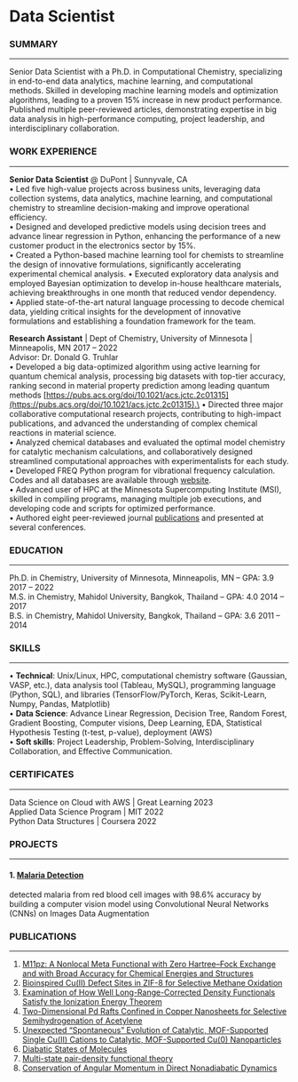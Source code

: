 # Data Scientist  

### SUMMARY
-----------
Senior Data Scientist with a Ph.D. in Computational Chemistry, specializing in end-to-end data analytics, machine learning, and computational methods. Skilled in developing machine learning models and optimization algorithms, leading to a proven 15% increase in new product performance. Published multiple peer-reviewed articles, demonstrating expertise in big data analysis in high-performance computing, project leadership, and interdisciplinary collaboration.

### WORK EXPERIENCE
-----------
**Senior Data Scientist** @ DuPont | Sunnyvale, CA\
•	Led five high-value projects across business units, leveraging data collection systems, data analytics, machine learning, and computational chemistry to streamline decision-making and improve operational efficiency.\
•	Designed and developed predictive models using decision trees and advance linear regression in Python, enhancing the performance of a new customer product in the electronics sector by 15%.\
•	Created a Python-based machine learning tool for chemists to streamline the design of innovative formulations, significantly accelerating experimental chemical analysis.
•	Executed exploratory data analysis and employed Bayesian optimization to develop in-house healthcare materials, achieving breakthroughs in one month that reduced vendor dependency.\
•	Applied state-of-the-art natural language processing to decode chemical data, yielding critical insights for the development of innovative formulations and establishing a foundation framework for the team.

**Research Assistant** | Dept of Chemistry, University of Minnesota | Minneapolis, MN	2017 – 2022\
Advisor: Dr. Donald G. Truhlar\
•	Developed a big data-optimized algorithm using active learning for quantum chemical analysis, processing big datasets with top-tier accuracy, ranking second in material property prediction among leading quantum methods [https://pubs.acs.org/doi/10.1021/acs.jctc.2c01315](https://pubs.acs.org/doi/10.1021/acs.jctc.2c01315).\
•	Directed three major collaborative computational research projects, contributing to high-impact publications, and advanced the understanding of complex chemical reactions in material science.\
•	Analyzed chemical databases and evaluated the optimal model chemistry for catalytic mechanism calculations, and collaboratively designed streamlined computational approaches with experimentalists for each study.\
•	Developed FREQ Python program for vibrational frequency calculation. Codes and all databases are available through [website](https://comp.chem.umn.edu/freqscale/).\
•	Advanced user of HPC at the Minnesota Supercomputing Institute (MSI), skilled in compiling programs, managing multiple job executions, and developing code and scripts for optimized performance.\
•	Authored eight peer-reviewed journal [publications](###PUBLICATIONS) and presented at several conferences.

### EDUCATION
-----------
Ph.D. in Chemistry, University of Minnesota, Minneapolis, MN – GPA: 3.9	 2017 – 2022\
M.S. in Chemistry, Mahidol University, Bangkok, Thailand – GPA: 4.0	2014 – 2017\
B.S. in Chemistry, Mahidol University, Bangkok, Thailand – GPA: 3.6	2011 – 2014

### SKILLS 
-----------
•	**Technical**: Unix/Linux, HPC, computational chemistry software (Gaussian, VASP, etc.), data analysis tool (Tableau, MySQL), programming language (Python, SQL), and libraries (TensorFlow/PyTorch, Keras, Scikit-Learn, Numpy, Pandas, Matplotlib)\
•	**Data Science**: Advance Linear Regression, Decision Tree, Random Forest, Gradient Boosting, Computer visions, Deep Learning, EDA, Statistical Hypothesis Testing (t-test, p-value), deployment (AWS)\
•	**Soft skills**: Project Leadership, Problem-Solving, Interdisciplinary Collaboration, and Effective Communication.  

### CERTIFICATES
-----------
Data Science on Cloud with AWS | Great Learning					     		    2023\
Applied Data Science Program | MIT					       		      		    2022  
Python Data Structures | Coursera                                   2022  

### PROJECTS
----------- 
#### 1. [Malaria Detection](https://github.com/Sirilukkan/Data_Science_Projects/tree/main/Computer_Vision/Malaria_Detection)  
  detected malaria from red blood cell images with 98.6% accuracy by building a computer vision model using Convolutional Neural Networks (CNNs) on Images Data Augmentation

### PUBLICATIONS
-----------  
1. [M11pz: A Nonlocal Meta Functional with Zero Hartree–Fock Exchange and with Broad Accuracy for Chemical Energies and Structures](https://pubs.acs.org/doi/10.1021/acs.jctc.2c01315)
2. [Bioinspired Cu(II) Defect Sites in ZIF-8 for Selective Methane Oxidation](https://pubs.acs.org/doi/10.1021/jacs.3c06981)
3. [Examination of How Well Long-Range-Corrected Density Functionals Satisfy the Ionization Energy Theorem](https://pubs.acs.org/doi/10.1021/acs.jctc.1c00440)
4. [Two-Dimensional Pd Rafts Confined in Copper Nanosheets for Selective Semihydrogenation of Acetylene](https://pubs.acs.org/doi/10.1021/acs.nanolett.1c01124)
5. [Unexpected “Spontaneous” Evolution of Catalytic, MOF-Supported Single Cu(II) Cations to Catalytic, MOF-Supported Cu(0) Nanoparticles](https://pubs.acs.org/doi/10.1021/jacs.0c10367)
6. [Diabatic States of Molecules](https://pubs.acs.org/doi/10.1021/acs.jpca.1c10583)
7. [Multi-state pair-density functional theory](https://pubs.rsc.org/en/content/articlelanding/2020/fd/d0fd00037j)
8. [Conservation of Angular Momentum in Direct Nonadiabatic Dynamics](https://pubs.acs.org/doi/10.1021/acs.jpclett.9b03749)






